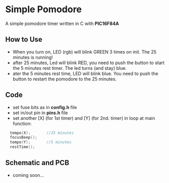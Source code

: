 # Simple Pomodore
A simple pomodore timer written in C with **PIC16F84A**

## How to Use
- When you turn on, LED (rgb) will blink GREEN 3 times on init. The 25 minutes is running!
- after 25 minutes, Led will blink RED, you need to push the button to start the 5 minutes rest timer. The led turns (and stay) blue.
- ater the 5 minutes rest time, LED will blink blue. You need to push the button to restart the pomodore to the 25 minutes.
## Code
- set fuse bits as in **config.h** file
- set in/out pin in **pins.h** file
- set another \[X\] (for 1st timer) and \[Y\] (for 2nd. timer) in loop at main function:
```c
  tempo(X);       //25 minutes
  focusBeep();
  tempo(Y);       //5 minutes
  restTime();
```
## Schematic and PCB 
- coming soon...

